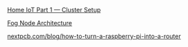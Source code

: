 [Home IoT Part 1 — Cluster Setup](https://paulleroy.medium.com/home-iot-part-1-cluster-setup-b7957c282e3b)

[Fog Node Architecture](https://www.netburner.com/learn/architectural-frameworks-in-the-iot-civilization/)

[nextpcb.com/blog/how-to-turn-a-raspberry-pi-into-a-router](https://www.nextpcb.com/blog/how-to-turn-a-raspberry-pi-into-a-router)
